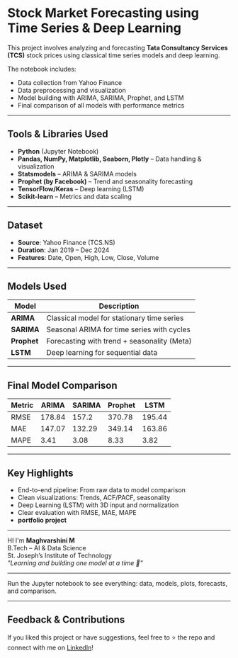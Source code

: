 # Stock Market Forecasting using Time Series & Deep Learning

This project involves analyzing and forecasting **Tata Consultancy Services (TCS)** stock prices using classical time series models and deep learning.

The notebook includes:
- Data collection from Yahoo Finance
- Data preprocessing and visualization
- Model building with ARIMA, SARIMA, Prophet, and LSTM
- Final comparison of all models with performance metrics

---

## Tools & Libraries Used

- **Python** (Jupyter Notebook)
- **Pandas, NumPy, Matplotlib, Seaborn, Plotly** – Data handling & visualization
- **Statsmodels** – ARIMA & SARIMA models
- **Prophet (by Facebook)** – Trend and seasonality forecasting
- **TensorFlow/Keras** – Deep learning (LSTM)
- **Scikit-learn** – Metrics and data scaling

---

## Dataset

- **Source**: Yahoo Finance (TCS.NS)
- **Duration**: Jan 2019 – Dec 2024  
- **Features**: Date, Open, High, Low, Close, Volume

---

## Models Used

| Model    | Description                         |
|----------|-------------------------------------|
| **ARIMA**   | Classical model for stationary time series |
| **SARIMA**  | Seasonal ARIMA for time series with cycles |
| **Prophet** | Forecasting with trend + seasonality (Meta) |
| **LSTM**    | Deep learning for sequential data |

---

## Final Model Comparison

| Metric | ARIMA | SARIMA | Prophet | LSTM |
|--------|-------|--------|---------|------|
| RMSE   | 178.84 | 157.2 | 370.78 | 195.44 |
| MAE    | 147.07 | 132.29 | 349.14 | 163.86 |
| MAPE   | 3.41 | 3.08 | 8.33 | 3.82 |

---
## Key Highlights

- End-to-end pipeline: From raw data to model comparison  
- Clean visualizations: Trends, ACF/PACF, seasonality  
- Deep Learning (LSTM) with 3D input and normalization  
- Clear evaluation with RMSE, MAE, MAPE  
- **portfolio project**

---

HI I'm **Maghvarshini M**  
 B.Tech – AI & Data Science  
 St. Joseph’s Institute of Technology  
 *"Learning and building one model at a time 💫"*

---

  Run the Jupyter notebook to see everything: data, models, plots, forecasts, and comparison.

---

## Feedback & Contributions

If you liked this project or have suggestions, feel free to ⭐ the repo and connect with me on [LinkedIn]([https://www.linkedin.com/in/maguvarshinim/])!

